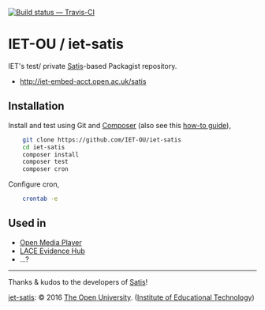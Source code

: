 
[![Build status — Travis-CI][travis-icon]][travis]

# IET-OU / iet-satis

IET's test/ private [Satis][]-based Packagist repository.

* <http://iet-embed-acct.open.ac.uk/satis>


## Installation

Install and test using Git and [Composer][] (also see this [how-to guide][howto]),

```sh
    git clone https://github.com/IET-OU/iet-satis
    cd iet-satis
    composer install
    composer test
    composer cron
```

Configure cron,

```sh
    crontab -e
```


## Used in

* [Open Media Player](https://github.com/IET-OU/open-media-player#!composer.json)
* [LACE Evidence Hub](https://github.com/IET-OU/oer-evidence-hub-org#!composer.json)
* ...?


---
Thanks & kudos to the developers of [Satis][]!

[iet-satis][]: © 2016 [The Open University][ou]. ([Institute of Educational Technology][iet])


[iet-satis]: https://github.com/IET-OU/iet-satis
[Satis]: https://github.com/composer/satis
[howto]: https://getcomposer.org/doc/articles/handling-private-packages-with-satis.md
    "Handling private packages with Satis"
[Composer]: https://getcomposer.org/
[iet]: http://iet.open.ac.uk/
[ou]: http://www.open.ac.uk/

[travis]:  https://travis-ci.org/IET-OU/iet-satis
[travis-icon]: https://api.travis-ci.org/IET-OU/iet-satis.svg "Build status – Travis-CI"
